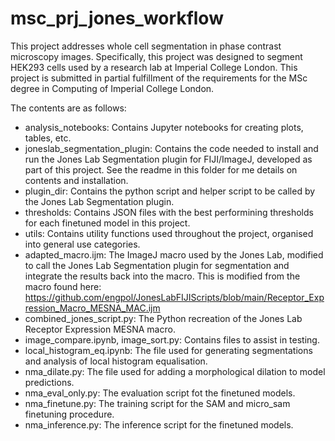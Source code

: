 # msc_prj_jones_workflow

This project addresses whole cell segmentation in phase contrast microscopy images. Specifically, this project was designed to segment HEK293 cells used by a research lab at Imperial College London. This project is submitted in partial fulfillment of the requirements for the MSc degree in Computing of Imperial College London.

The contents are as follows:
- analysis_notebooks: Contains Jupyter notebooks for creating plots, tables, etc.
- joneslab_segmentation_plugin: Contains the code needed to install and run the Jones Lab Segmentation plugin for FIJI/ImageJ, developed as part of this project. See the readme in this folder for me details on contents and installation.
- plugin_dir: Contains the python script and helper script to be called by the Jones Lab Segmentation plugin.
- thresholds: Contains JSON files with the best performining thresholds for each finetuned model in this project.
- utils: Contains utility functions used throughout the project, organised into general use categories.
- adapted_macro.ijm: The ImageJ macro used by the Jones Lab, modified to call the Jones Lab Segmentation plugin for segmentation and integrate the results back into the macro. This is modified from the macro found here: https://github.com/engpol/JonesLabFIJIScripts/blob/main/Receptor_Expression_Macro_MESNA_MAC.ijm
- combined_jones_script.py: The Python recreation of the Jones Lab Receptor Expression MESNA macro.
- image_compare.ipynb, image_sort.py: Contains files to assist in testing.
- local_histogram_eq.ipynb: The file used for generating segmentations and analysis of local histogram equalisation.
- nma_dilate.py: The file used for adding a morphological dilation to model predictions.
- nma_eval_only.py: The evaluation script fot the finetuned models.
- nma_finetune.py: The training script for the SAM and micro_sam finetuning procedure.
- nma_inference.py: The inference script for the finetuned models.